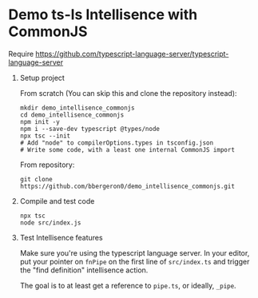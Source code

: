# Demo ts-ls Intellisence with CommonJS

Require https://github.com/typescript-language-server/typescript-language-server

1. Setup project

    From scratch (You can skip this and clone the repository instead):

    ``` shell
    mkdir demo_intellisence_commonjs
    cd demo_intellisence_commonjs
    npm init -y
    npm i --save-dev typescript @types/node
    npx tsc --init
    # Add "node" to compilerOptions.types in tsconfig.json
    # Write some code, with a least one internal CommonJS import
    ```

    From repository:

    ``` shell
    git clone https://github.com/bbergeron0/demo_intellisence_commonjs.git
    ```

2. Compile and test code

    ``` shell
    npx tsc
    node src/index.js
    ```
    
3. Test Intellisence features

    Make sure you're using the typescript language server. In your editor, put
    your pointer on `fnPipe` on the first line of `src/index.ts` and trigger the
    "find definition" intellisence action.
    
    The goal is to at least get a reference to `pipe.ts`, or ideally, `_pipe`.
